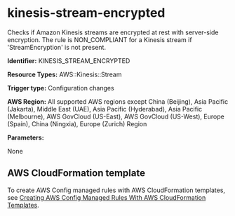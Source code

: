 # kinesis\-stream\-encrypted<a name="kinesis-stream-encrypted"></a>

Checks if Amazon Kinesis streams are encrypted at rest with server\-side encryption\. The rule is NON\_COMPLIANT for a Kinesis stream if 'StreamEncryption' is not present\. 

**Identifier:** KINESIS\_STREAM\_ENCRYPTED

**Resource Types:** AWS::Kinesis::Stream

**Trigger type:** Configuration changes

**AWS Region:** All supported AWS regions except China \(Beijing\), Asia Pacific \(Jakarta\), Middle East \(UAE\), Asia Pacific \(Hyderabad\), Asia Pacific \(Melbourne\), AWS GovCloud \(US\-East\), AWS GovCloud \(US\-West\), Europe \(Spain\), China \(Ningxia\), Europe \(Zurich\) Region

**Parameters:**

None  

## AWS CloudFormation template<a name="w2aac12c33c15b9d367c17"></a>

To create AWS Config managed rules with AWS CloudFormation templates, see [Creating AWS Config Managed Rules With AWS CloudFormation Templates](aws-config-managed-rules-cloudformation-templates.md)\.